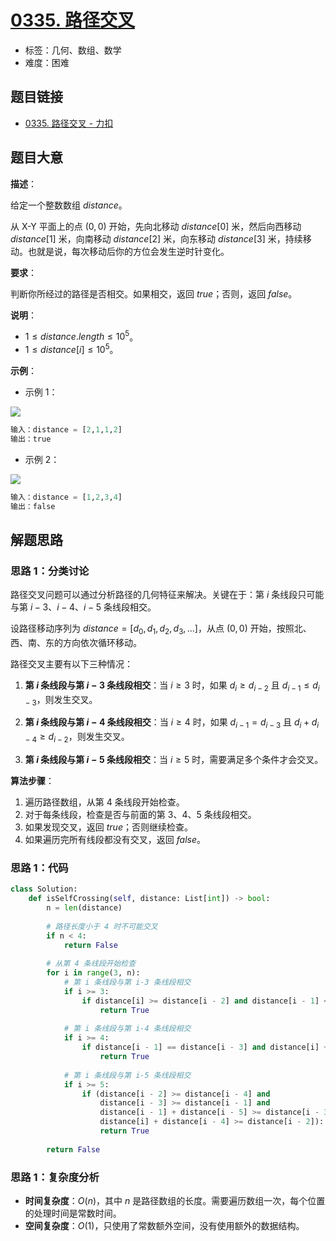 # [0335. 路径交叉](https://leetcode.cn/problems/self-crossing/)

- 标签：几何、数组、数学
- 难度：困难

## 题目链接

- [0335. 路径交叉 - 力扣](https://leetcode.cn/problems/self-crossing/)

## 题目大意

**描述**：

给定一个整数数组 $distance$。

从 X-Y 平面上的点 $(0,0)$ 开始，先向北移动 $distance[0]$ 米，然后向西移动 $distance[1]$ 米，向南移动 $distance[2]$ 米，向东移动 $distance[3]$ 米，持续移动。也就是说，每次移动后你的方位会发生逆时针变化。

**要求**：

判断你所经过的路径是否相交。如果相交，返回 $true$；否则，返回 $false$。

**说明**：

- $1 \le distance.length \le 10^{5}$。
- $1 \le distance[i] \le 10^{5}$。

**示例**：

- 示例 1：

![](https://assets.leetcode.com/uploads/2021/03/14/selfcross1-plane.jpg)

```python
输入：distance = [2,1,1,2]
输出：true
```

- 示例 2：

![](https://assets.leetcode.com/uploads/2021/03/14/selfcross2-plane.jpg)

```python
输入：distance = [1,2,3,4]
输出：false
```

## 解题思路

### 思路 1：分类讨论

路径交叉问题可以通过分析路径的几何特征来解决。关键在于：第 $i$ 条线段只可能与第 $i-3$、$i-4$、$i-5$ 条线段相交。

设路径移动序列为 $distance = [d_0, d_1, d_2, d_3, ...]$，从点 $(0, 0)$ 开始，按照北、西、南、东的方向依次循环移动。

路径交叉主要有以下三种情况：

1. **第 $i$ 条线段与第 $i-3$ 条线段相交**：当 $i \ge 3$ 时，如果 $d_i \ge d_{i-2}$ 且 $d_{i-1} \le d_{i-3}$，则发生交叉。

2. **第 $i$ 条线段与第 $i-4$ 条线段相交**：当 $i \ge 4$ 时，如果 $d_{i-1} = d_{i-3}$ 且 $d_i + d_{i-4} \ge d_{i-2}$，则发生交叉。

3. **第 $i$ 条线段与第 $i-5$ 条线段相交**：当 $i \ge 5$ 时，需要满足多个条件才会交叉。

**算法步骤**：

1. 遍历路径数组，从第 4 条线段开始检查。
2. 对于每条线段，检查是否与前面的第 3、4、5 条线段相交。
3. 如果发现交叉，返回 $true$；否则继续检查。
4. 如果遍历完所有线段都没有交叉，返回 $false$。

### 思路 1：代码

```python
class Solution:
    def isSelfCrossing(self, distance: List[int]) -> bool:
        n = len(distance)
        
        # 路径长度小于 4 时不可能交叉
        if n < 4:
            return False
        
        # 从第 4 条线段开始检查
        for i in range(3, n):
            # 第 i 条线段与第 i-3 条线段相交
            if i >= 3:
                if distance[i] >= distance[i - 2] and distance[i - 1] <= distance[i - 3]:
                    return True
            
            # 第 i 条线段与第 i-4 条线段相交
            if i >= 4:
                if distance[i - 1] == distance[i - 3] and distance[i] + distance[i - 4] >= distance[i - 2]:
                    return True
            
            # 第 i 条线段与第 i-5 条线段相交
            if i >= 5:
                if (distance[i - 2] >= distance[i - 4] and 
                    distance[i - 3] >= distance[i - 1] and 
                    distance[i - 1] + distance[i - 5] >= distance[i - 3] and 
                    distance[i] + distance[i - 4] >= distance[i - 2]):
                    return True
        
        return False
```

### 思路 1：复杂度分析

- **时间复杂度**：$O(n)$，其中 $n$ 是路径数组的长度。需要遍历数组一次，每个位置的处理时间是常数时间。
- **空间复杂度**：$O(1)$，只使用了常数额外空间，没有使用额外的数据结构。
